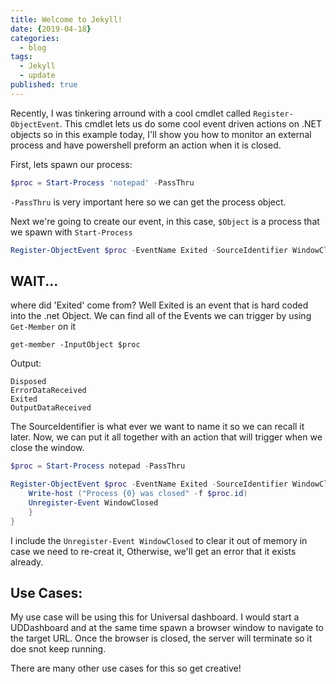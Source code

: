 ```yaml
---
title: Welcome to Jekyll!
date: {2019-04-18}
categories:
  - blog
tags:
  - Jekyll
  - update
published: true
---
```


Recently, I was tinkering arround with a cool cmdlet called `Register-ObjectEvent`. This cmdlet lets us do some cool event driven actions on .NET objects so in this example today, I'll show you how to monitor an external process and have powershell preform an action when it is closed.

First, lets spawn our process:
```powershell
$proc = Start-Process 'notepad' -PassThru
```

`-PassThru` is very important here so we can get the process object.


Next we're going to create our event, in this case, `$Object` is a process that we spawn with `Start-Process`

```powershell
Register-ObjectEvent $proc -EventName Exited -SourceIdentifier WindowClosed
```
## WAIT...
where did 'Exited' come from? Well Exited is an event that is hard coded into the .net Object.
We can find all of the Events we can trigger by using `Get-Member` on it

`get-member -InputObject $proc`

Output:
```
Disposed
ErrorDataReceived
Exited
OutputDataReceived
```

The SourceIdentifier is what ever we want to name it so we can recall it later.
Now, we can put it all together with an action that will trigger when we close the window.

```powershell
$proc = Start-Process notepad -PassThru

Register-ObjectEvent $proc -EventName Exited -SourceIdentifier WindowClosed -Action {
    Write-host ("Process {0} was closed" -f $proc.id)
    Unregister-Event WindowClosed
	}
}
```
I include the `Unregister-Event WindowClosed` to clear it out of memory in case we need to re-creat it, Otherwise, we'll get an error that it exists already.

## Use Cases:
My use case will be using this for Universal dashboard.
I would start a UDDashboard and at the same time spawn a browser window to navigate to the target URL.
Once the browser is closed, the server will terminate so it doe snot keep running.

There are many other use cases for this so get creative!
